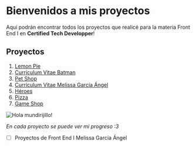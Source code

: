 ﻿# Bienvenidos a mis proyectos

Aquí podrán encontrar todos los proyectos que realicé para la materia Front End I en **Certified Tech Developper**!


## Proyectos

 1. [Lemon Pie](https://melodeux.github.io/FrontEndI/1LemonPie/ "Web") 
 2. [Currículum Vitae Batman](https://melodeux.github.io/FrontEndI/2CurriculumBruceWayne "Web")
 3. [Pet Shop](https://melodeux.github.io/FrontEndI/3PetShop "Web")
 4. [Currículum Vitae Melissa García Ángel](https://melodeux.github.io/FrontEndI/4MiCurriculum "Web")
 5. [Héroes](https://melodeux.github.io/FrontEndI/5Heroes "Web")
 6. [Pizza](https://melodeux.github.io/FrontEndI/6Pizza "Web")
 7. [Game Shop](https://melodeux.github.io/FrontEndI/7GameShop "Web")


![Hola mundirijillo!](https://static.wixstatic.com/media/5fa17a_15ac4cbf640e435087b32ceeeb8a6857~mv2.gif)

*En cada proyecto se puede ver mi progreso :3*

>  

- [ ] Proyectos de Front End I Melissa García Ángel
